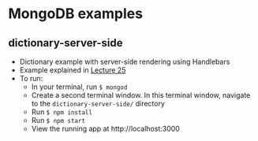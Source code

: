 # MongoDB examples

## dictionary-server-side
- Dictionary example with server-side rendering using Handlebars
- Example explained in [Lecture 25](https://docs.google.com/presentation/d/12ReR7wEcABB6uYm027hlEisiGfEHFm_dHBlkFTlKf84/edit#slide=id.g22b40c325b_0_722)
- To run:
  - In your terminal, run `$ mongod`
  - Create a second terminal window. In this terminal window, navigate to the `dictionary-server-side/` directory
  - Run `$ npm install`
  - Run `$ npm start`
  - View the running app at http://localhost:3000

